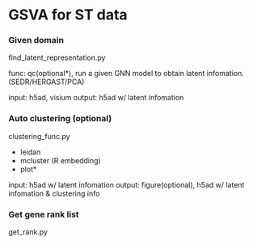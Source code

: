 # GSVA for ST data
### Given domain
find_latent_representation.py

func: qc(optional*), run a given GNN model to obtain latent infomation. (SEDR/HERGAST/PCA)

input: h5ad, visium
output: h5ad w/ latent infomation

### Auto clustering (optional)
clustering_func.py

- leidan
- mcluster (R embedding)
- plot*

input: h5ad w/ latent infomation
output: figure(optional), h5ad w/ latent infomation & clustering info

### Get gene rank list
get_rank.py
